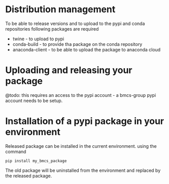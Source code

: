
# Distribution management

To be able to release versions and to upload
to the pypi and conda repositories 
following packages are required

 - twine - to upload to pypi
 - conda-build - to provide tha package on the conda repository
 - anaconda-client - to be able to upload the package to anaconda cloud


# Uploading and releasing your package

@todo: this requires an access to the pypi
account - a bmcs-group pypi account needs to be setup.

# Installation of a pypi package in your environment 

Released package can be installed in the 
 current environment. using the command
```
pip install my_bmcs_package
```
The old package will be uninstalled 
from the environment and replaced by the released package.
